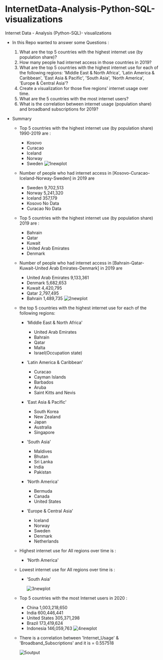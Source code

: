 # InternetData-Analysis-Python-SQL-visualizations
Internet Data - Analysis (Python-SQL)- visualizations

- In this Repo wanted to answer some Questions : 
  1. What are the top 5 countries with the highest internet use (by population share)?
  2. How many people had internet access in those countries in 2019?
  3. What are the top 5 countries with the highest internet use for each of the following regions:  'Middle East & North Africa', 'Latin America & Caribbean', 'East Asia & Pacific', 'South Asia', 'North America', 'Europe & Central Asia'?
  4. Create a visualization for those five regions' internet usage over time.
  5. What are the 5 countries with the most internet users?
  6. What is the correlation between internet usage (population share) and broadband subscriptions for 2019?
  
  
 - Summary 
      -  Top 5 countries with the highest internet use (by population share) 1990-2019 are :
         -  Kosovo
         -  Curacao
         -  Iceland
         -  Norway
         -  Sweden
        ![1newplot](https://github.com/abohassan123/InternetData-Analysis-With-Python-SQL-visualizations/assets/55424201/68e1d61d-d43e-4513-b3af-9d387e7418c4)

      -  Number of people who had internet access in [Kosovo-Curacao-Iceland-Norway-Sweden]  in 2019 are 
         -  Sweden	9,702,513
         - 	Norway	5,241,320
         -	Iceland	357,179
         -  Kosovo   No Data
         -  Curacao  No Data



      - Top 5 countries with the highest internet use (by population share) 2019 are :
        - Bahrain	
        - Qatar	
        - Kuwait	
        - United Arab Emirates	
        - Denmark	

      -  Number of people who had internet access in [Bahrain-Qatar-Kuwait-United Arab Emirates-Denmark]  in 2019 are 
           -  United Arab Emirates	9,133,361
           -  Denmark	            5,682,653
           -  Kuwait	               4,420,795
           -  Qatar	               2,797,495
           -  Bahrain	            1,489,735
                 ![2newplot](https://github.com/abohassan123/InternetData-Analysis-With-Python-SQL-visualizations/assets/55424201/d69017e2-e981-488e-96c0-5209fedab95d)


      -  the top 5 countries with the highest internet use for each of the following regions:
           - 'Middle East & North Africa'
             - United Arab Emirates    
             - Bahrain                 
             - Qatar                   
             - Malta                   
             - Israel(Occupation state)               

           - 'Latin America & Caribbean'
             - Curacao                  
             - Cayman Islands           
             - Barbados                 
             - Aruba                    
             - Saint Kitts and Nevis    

           - 'East Asia & Pacific'
             - South Korea    
             - New Zealand    
             - Japan          
             - Australia      
             - Singapore      

           - 'South Asia'
              - Maldives     
              - Bhutan        
              - Sri Lanka     
              - India         
              - Pakistan      

           - 'North America'
               - Bermuda          
               - Canada          
               - United States    

           - 'Europe & Central Asia'
              - Iceland        
              - Norway        
              - Sweden         
              - Denmark        
              - Netherlands   



      - Highest internet use for All regions over time is :
        - 'North America'
          

      - Lowest internet use for All regions over time is :
        - 'South Asia'
          
             ![3newplot](https://github.com/abohassan123/InternetData-Analysis-With-Python-SQL-visualizations/assets/55424201/01ba4a45-f7e3-404c-9dfd-ad125482aa79)

     

      - Top  5 countries with the most Internet users in 2020 :
        - China	 1,003,218,650
        - India	600,446,441
        - United States	305,371,298
        - Brazil	173,419,624
        - Indonesia	146,059,763
            ![4newplot](https://github.com/abohassan123/InternetData-Analysis-With-Python-SQL-visualizations/assets/55424201/dc31abb8-f4a5-49a6-b211-339ba82dbadd)

      - There is a correlation between 'Internet_Usage' & 'Broadband_Subscriptions' and it is = 0.557518


           ![5output](https://github.com/abohassan123/InternetData-Analysis-With-Python-SQL-visualizations/assets/55424201/45bdbe97-fb54-49ff-ac10-4cdf81a8fb53)

























